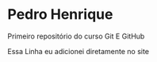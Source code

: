 # Pedro Henrique
 Primeiro repositório do curso Git E GitHub

 Essa Linha eu adicionei diretamente no site

